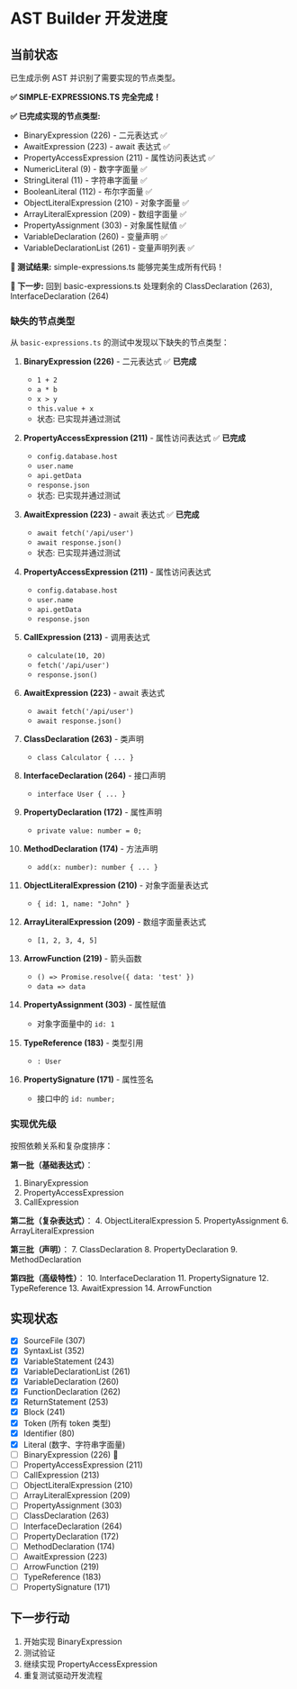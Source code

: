 # AST Builder 开发进度

## 当前状态

已生成示例 AST 并识别了需要实现的节点类型。

**✅ SIMPLE-EXPRESSIONS.TS 完全完成！**

**✅ 已完成实现的节点类型:**
- BinaryExpression (226) - 二元表达式 ✅ 
- AwaitExpression (223) - await 表达式 ✅  
- PropertyAccessExpression (211) - 属性访问表达式 ✅
- NumericLiteral (9) - 数字字面量 ✅
- StringLiteral (11) - 字符串字面量 ✅
- BooleanLiteral (112) - 布尔字面量 ✅
- ObjectLiteralExpression (210) - 对象字面量 ✅
- ArrayLiteralExpression (209) - 数组字面量 ✅
- PropertyAssignment (303) - 对象属性赋值 ✅
- VariableDeclaration (260) - 变量声明 ✅
- VariableDeclarationList (261) - 变量声明列表 ✅

**🔄 测试结果:** simple-expressions.ts 能够完美生成所有代码！

**🎯 下一步:** 回到 basic-expressions.ts 处理剩余的 ClassDeclaration (263), InterfaceDeclaration (264)

### 缺失的节点类型

从 `basic-expressions.ts` 的测试中发现以下缺失的节点类型：

1. **BinaryExpression (226)** - 二元表达式 ✅ **已完成**
   - `1 + 2` 
   - `a * b`
   - `x > y`
   - `this.value + x`
   - 状态: 已实现并通过测试

2. **PropertyAccessExpression (211)** - 属性访问表达式 ✅ **已完成**
   - `config.database.host`
   - `user.name`
   - `api.getData`
   - `response.json`
   - 状态: 已实现并通过测试

3. **AwaitExpression (223)** - await 表达式 ✅ **已完成**
   - `await fetch('/api/user')`
   - `await response.json()`
   - 状态: 已实现并通过测试

2. **PropertyAccessExpression (211)** - 属性访问表达式
   - `config.database.host`
   - `user.name`
   - `api.getData`
   - `response.json`

3. **CallExpression (213)** - 调用表达式
   - `calculate(10, 20)`
   - `fetch('/api/user')`
   - `response.json()`

4. **AwaitExpression (223)** - await 表达式
   - `await fetch('/api/user')`
   - `await response.json()`

5. **ClassDeclaration (263)** - 类声明
   - `class Calculator { ... }`

6. **InterfaceDeclaration (264)** - 接口声明
   - `interface User { ... }`

7. **PropertyDeclaration (172)** - 属性声明
   - `private value: number = 0;`

8. **MethodDeclaration (174)** - 方法声明
   - `add(x: number): number { ... }`

9. **ObjectLiteralExpression (210)** - 对象字面量表达式
   - `{ id: 1, name: "John" }`

10. **ArrayLiteralExpression (209)** - 数组字面量表达式
    - `[1, 2, 3, 4, 5]`

11. **ArrowFunction (219)** - 箭头函数
    - `() => Promise.resolve({ data: 'test' })`
    - `data => data`

12. **PropertyAssignment (303)** - 属性赋值
    - 对象字面量中的 `id: 1`

13. **TypeReference (183)** - 类型引用
    - `: User`

14. **PropertySignature (171)** - 属性签名
    - 接口中的 `id: number;`

### 实现优先级

按照依赖关系和复杂度排序：

**第一批（基础表达式）**：
1. BinaryExpression
2. PropertyAccessExpression  
3. CallExpression

**第二批（复杂表达式）**：
4. ObjectLiteralExpression
5. PropertyAssignment
6. ArrayLiteralExpression

**第三批（声明）**：
7. ClassDeclaration
8. PropertyDeclaration
9. MethodDeclaration

**第四批（高级特性）**：
10. InterfaceDeclaration
11. PropertySignature
12. TypeReference
13. AwaitExpression
14. ArrowFunction

## 实现状态

- [x] SourceFile (307)
- [x] SyntaxList (352) 
- [x] VariableStatement (243)
- [x] VariableDeclarationList (261)
- [x] VariableDeclaration (260)
- [x] FunctionDeclaration (262)
- [x] ReturnStatement (253)
- [x] Block (241)
- [x] Token (所有 token 类型)
- [x] Identifier (80)
- [x] Literal (数字、字符串字面量)
- [ ] BinaryExpression (226) 🔄
- [ ] PropertyAccessExpression (211)
- [ ] CallExpression (213)
- [ ] ObjectLiteralExpression (210)
- [ ] ArrayLiteralExpression (209)
- [ ] PropertyAssignment (303)
- [ ] ClassDeclaration (263)
- [ ] InterfaceDeclaration (264)
- [ ] PropertyDeclaration (172)
- [ ] MethodDeclaration (174)
- [ ] AwaitExpression (223)
- [ ] ArrowFunction (219)
- [ ] TypeReference (183)
- [ ] PropertySignature (171)

## 下一步行动

1. 开始实现 BinaryExpression
2. 测试验证
3. 继续实现 PropertyAccessExpression
4. 重复测试驱动开发流程

